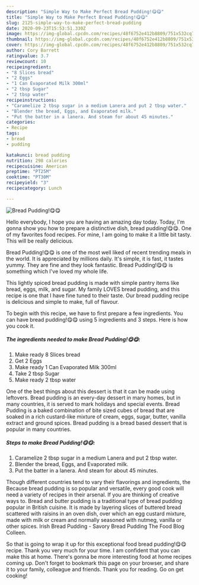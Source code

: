 ```yaml
---
description: "Simple Way to Make Perfect Bread Pudding!😋😋"
title: "Simple Way to Make Perfect Bread Pudding!😋😋"
slug: 2125-simple-way-to-make-perfect-bread-pudding
date: 2020-09-23T15:53:51.330Z
image: https://img-global.cpcdn.com/recipes/48f6752e412b8809/751x532cq70/bread-pudding😋😋-recipe-main-photo.jpg
thumbnail: https://img-global.cpcdn.com/recipes/48f6752e412b8809/751x532cq70/bread-pudding😋😋-recipe-main-photo.jpg
cover: https://img-global.cpcdn.com/recipes/48f6752e412b8809/751x532cq70/bread-pudding😋😋-recipe-main-photo.jpg
author: Cory Barrett
ratingvalue: 3.7
reviewcount: 10
recipeingredient:
- "8 Slices bread"
- "2 Eggs"
- "1 Can Evaporated Milk 300ml"
- "2 tbsp Sugar"
- "2 tbsp water"
recipeinstructions:
- "Caramelize 2 tbsp sugar in a medium Lanera and put 2 tbsp water."
- "Blender the bread, Eggs, and Evaporated milk."
- "Put the batter in a lanera. And steam for about 45 minutes."
categories:
- Recipe
tags:
- bread
- pudding

katakunci: bread pudding 
nutrition: 298 calories
recipecuisine: American
preptime: "PT25M"
cooktime: "PT30M"
recipeyield: "3"
recipecategory: Lunch

---
```



![Bread Pudding!😋😋](https://img-global.cpcdn.com/recipes/48f6752e412b8809/751x532cq70/bread-pudding😋😋-recipe-main-photo.jpg)

Hello everybody, I hope you are having an amazing day today. Today, I'm gonna show you how to prepare a distinctive dish, bread pudding!😋😋. One of my favorites food recipes. For mine, I am going to make it a little bit tasty. This will be really delicious.

Bread Pudding!😋😋 is one of the most well liked of recent trending meals in the world. It is appreciated by millions daily. It's simple, it is fast, it tastes yummy. They are fine and they look fantastic. Bread Pudding!😋😋 is something which I've loved my whole life.

This lightly spiced bread pudding is made with simple pantry items like bread, eggs, milk, and sugar. My family LOVES bread pudding, and this recipe is one that I have fine tuned to their taste. Our bread pudding recipe is delicious and simple to make, full of flavour.


To begin with this recipe, we have to first prepare a few ingredients. You can have bread pudding!😋😋 using 5 ingredients and 3 steps. Here is how you cook it.

<!--inarticleads1-->

##### The ingredients needed to make Bread Pudding!😋😋:

1. Make ready 8 Slices bread
1. Get 2 Eggs
1. Make ready 1 Can Evaporated Milk 300ml
1. Take 2 tbsp Sugar
1. Make ready 2 tbsp water


One of the best things about this dessert is that it can be made using leftovers. Bread pudding is an every-day dessert in many homes, but in many countries, it is served to mark holidays and special events. Bread Pudding is a baked combination of bite sized cubes of bread that are soaked in a rich custard-like mixture of cream, eggs, sugar, butter, vanilla extract and ground spices. Bread pudding is a bread based dessert that is popular in many countries. 

<!--inarticleads2-->

##### Steps to make Bread Pudding!😋😋:

1. Caramelize 2 tbsp sugar in a medium Lanera and put 2 tbsp water.
1. Blender the bread, Eggs, and Evaporated milk.
1. Put the batter in a lanera. And steam for about 45 minutes.


Though different countries tend to vary their flavorings and ingredients, the Because bread pudding is so popular and versatile, every good cook will need a variety of recipes in their arsenal. If you are thinking of creative ways to. Bread and butter pudding is a traditional type of bread pudding popular in British cuisine. It is made by layering slices of buttered bread scattered with raisins in an oven dish, over which an egg custard mixture, made with milk or cream and normally seasoned with nutmeg, vanilla or other spices. Irish Bread Pudding - Savory Bread Pudding The Food Blog Colleen. 

So that is going to wrap it up for this exceptional food bread pudding!😋😋 recipe. Thank you very much for your time. I am confident that you can make this at home. There's gonna be more interesting food at home recipes coming up. Don't forget to bookmark this page on your browser, and share it to your family, colleague and friends. Thank you for reading. Go on get cooking!
